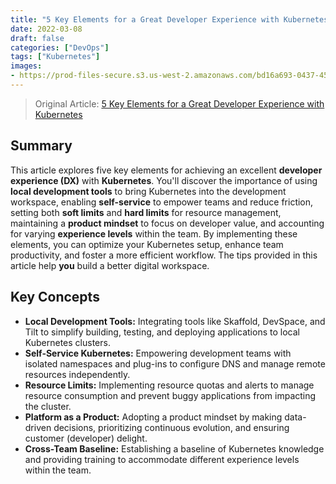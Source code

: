 ```yaml
---
title: "5 Key Elements for a Great Developer Experience with Kubernetes"
date: 2022-03-08
draft: false
categories: ["DevOps"]
tags: ["Kubernetes"]
images: 
- https://prod-files-secure.s3.us-west-2.amazonaws.com/bd16a693-0437-45a1-9aec-255351a830a8/04916c4a-df77-4b36-8491-7c07a1fbc114/jason-goodman-iqy_q-rqaio-unsplash.jpg?X-Amz-Algorithm=AWS4-HMAC-SHA256&X-Amz-Content-Sha256=UNSIGNED-PAYLOAD&X-Amz-Credential=ASIAZI2LB466ZNHMSURH%2F20250310%2Fus-west-2%2Fs3%2Faws4_request&X-Amz-Date=20250310T194609Z&X-Amz-Expires=3600&X-Amz-Security-Token=IQoJb3JpZ2luX2VjEEwaCXVzLXdlc3QtMiJHMEUCIHkZwLFDWuGetMq8kAtlMFkVQz7ommEfgobu4BpvPhPwAiEAru7AekAOf1zUOwo7GWqXzEHT0ZK%2FYwheOxnIqcfMOlMqiAQIlP%2F%2F%2F%2F%2F%2F%2F%2F%2F%2FARAAGgw2Mzc0MjMxODM4MDUiDCW8IJokG36F%2Fv6XLircA0iMqYamyTZF%2B76xvkLoR4KsQWwbRxqHkLDGdwEUpE5rsCC9%2FgSZG%2F0Pr0a8K6c1LmXu75qhvaOUWEMJcRQbNEdGdqzbn6tvioomYjlk1bzTjgAZKDKogw7%2BU5NV1Eh6vNBhOjM4bgTyqDtI%2Frtot%2FQgMV5mio7LIDq0Wfv4DNnkkaxkQgH5ug0CUkxNwsxfDbDRymT84c4fz%2F%2B7wsIjDwYqehX%2FaLYLf4tAioeq%2FexeYDraMCq0B2TeM4fCHsf%2FVB8E%2BpkdgNdHg2LBuVCTGRi0KwCKkeBODfnceMANErjQNNXtOtRNSUZx4pClIfLmoisOAA0LLGBOiHHWO4LeoVF2E2L5Pgpo%2BmI9LFmWJT9tHhREMaztkKhhw6E9P7t1lSH2xjMOa6%2FO8Ap8cgiEA9H%2FXrQbozB%2BAcR33Dnr0zwdlflIaN8jgZ9l5fi%2B8UnkHxmM%2FOku9ojESpPlZhpSyRihKQU2q4ZMYUEl1CJYnwMxEVVFHapw3L0wact%2B3miepoDXv4b8%2F%2BfM%2BsINO7dILmtrQrkcXsrVlu6MAoZn3BQ9IFXQw9KYL1yGbY1D%2FTQZEt71IJwVs6hBAF925dQ3nFSX%2FMR%2B%2F1W9F4V4jvdAxQ8cfLz5FwGHGQL4lpnKMIf2vL4GOqUBA2wpN%2FlRqO5YtzlP3OTSdaUZPFNj5nQCJxdxvwEpVhPWG%2FW1t3nvby4PlSqlMDjjQzgQnUUNJLe5oT04nkyeKGXwNmOKQmqqE2HXdf0LDhnRc4004uHsSm7aSHSOTH0K8jl0zF7VWq%2BdCN5z8qQS4DKpIQ5BJhuoqG1H6ToZaQUHe1kBdZrP4SSEmqIykm4im%2FBbsfEMiIiuPswnlK15k5Z4D0Bv&X-Amz-Signature=9069d7681680beb5e94c7c6de018d705e5d3be9e1e47c8540a7b30829ae5a1cb&X-Amz-SignedHeaders=host&x-id=GetObject
---
```


> Original Article: [5 Key Elements for a Great Developer Experience with Kubernetes](https://loft.sh/blog/5-key-elements-for-a-great-developer-experience-with-kubernetes/)

## Summary

This article explores five key elements for achieving an excellent **developer experience (DX)** with **Kubernetes**. You'll discover the importance of using **local development tools** to bring Kubernetes into the development workspace, enabling **self-service** to empower teams and reduce friction, setting both **soft limits** and **hard limits** for resource management, maintaining a **product mindset** to focus on developer value, and accounting for varying **experience levels** within the team. By implementing these elements, you can optimize your Kubernetes setup, enhance team productivity, and foster a more efficient workflow. The tips provided in this article help **you** build a better digital workspace.

## Key Concepts

*   **Local Development Tools:** Integrating tools like Skaffold, DevSpace, and Tilt to simplify building, testing, and deploying applications to local Kubernetes clusters.
*   **Self-Service Kubernetes:** Empowering development teams with isolated namespaces and plug-ins to configure DNS and manage remote resources independently.
*   **Resource Limits:** Implementing resource quotas and alerts to manage resource consumption and prevent buggy applications from impacting the cluster.
*   **Platform as a Product:** Adopting a product mindset by making data-driven decisions, prioritizing continuous evolution, and ensuring customer (developer) delight.
*   **Cross-Team Baseline:** Establishing a baseline of Kubernetes knowledge and providing training to accommodate different experience levels within the team.
